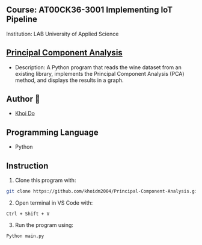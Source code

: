 ## Course: AT00CK36-3001 Implementing IoT Pipeline
Institution: LAB University of Applied Science

## [Principal Component Analysis](https://www.canva.com/design/DAGg0Z0PY6E/j_koH9SPsGNLz61ogohiNA/edit?utm_content=DAGg0Z0PY6E&utm_campaign=designshare&utm_medium=link2&utm_source=sharebutton)
- Description: A Python program that reads the wine dataset from an existing library, implements the Principal Component Analysis (PCA) method, and displays the results in a graph.

## Author 👷
- [Khoi Do](https://github.com/khoidm2004)

## Programming Language
- Python

## Instruction
1. Clone this program with:
```bash
git clone https://github.com/khoidm2004/Principal-Component-Analysis.git
```

2. Open terminal in VS Code with:
```Visual Code
Ctrl + Shift + V
```

3. Run the program using:
```bash
Python main.py
```










